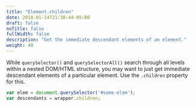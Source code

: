 ```yaml
---
title: "Element.children"
date: 2018-01-14T21:38:44-05:00
draft: false
noTitle: false
fullWidth: false
description: "Get the immediate descendant elements of an element."
weight: 40
---
```


While `querySelector()` and `querySelectorAll()` search through all levels within a nested DOM/HTML structure, you may want to just get immediate descendant elements of a particular element. Use the `.children` property for this.

```javascript
var elem = document.querySelector('#some-elem');
var descendants = wrapper.children;
```
